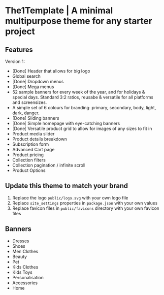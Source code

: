 # The1Template | A minimal multipurpose theme for any starter project 

## Features

Version 1:
- [Done] Header that allows for big logo
- Global search
- [Done] Dropdown menus
- [Done] Mega menus
- 52 sample banners for every week of the year, and for holidays & special days. Standard 3:2 ratios, reusabe & versatile for all platforms and screensizes.
- A simple set of 6 colours for branding: primary, secondary, body, light, dark, danger.
- [Done] Sliding banners
- [Done] Simple homepage with eye-catching banners
- [Done] Versatile product grid to allow for images of any sizes to fit in
- Product media slider
- Product details breakdown
- Subscription form
- Advanced Cart page
- Product pricing
- Collection filters
- Collection pagination / infinite scroll
- Product Options

## Update this theme to match your brand

1. Replace the logo `public/logo.svg` with your own logo file
2. Replace `site_settings` properties in `package.json` with your own values
3. Replace favicon files in `public/favicons` directory with your own favicon files

## Banners

- Dresses
- Shoes
- Men Clothes
- Beauty
- Pet
- Kids Clothes
- Kids Toys
- Personalisation
- Accessories
- Home

